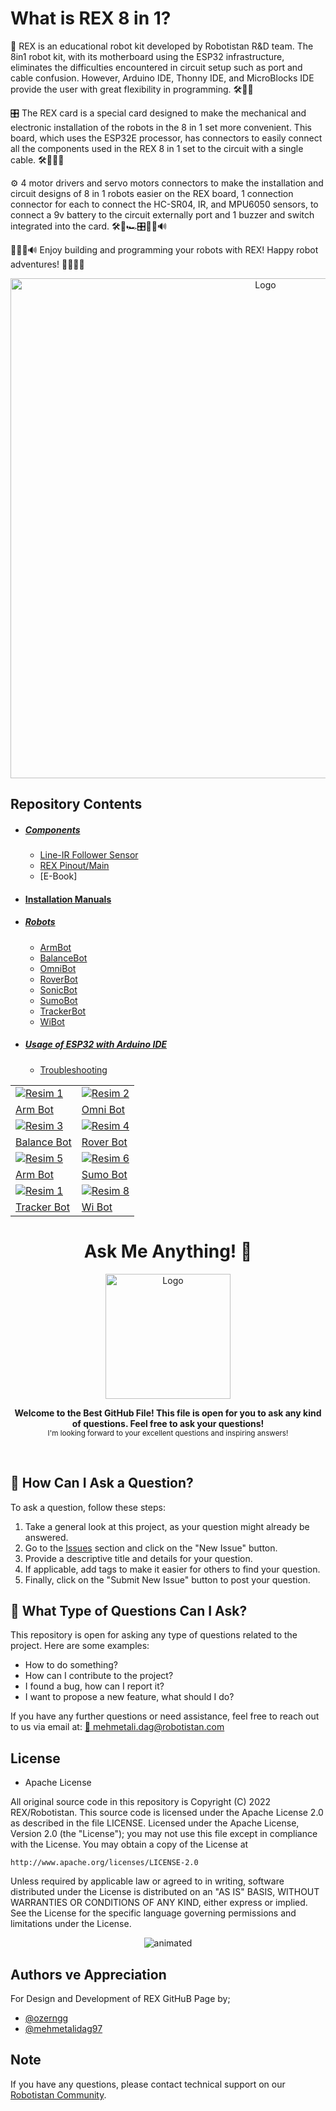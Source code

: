 # What is REX 8 in 1? 

🤖 REX is an educational robot kit developed by Robotistan R&D team. The 8in1 robot kit, with its motherboard using the ESP32 infrastructure, eliminates the difficulties encountered in circuit setup such as port and cable confusion. However, Arduino IDE, Thonny IDE, and MicroBlocks IDE provide the user with great flexibility in programming. 🛠️🔌🚀

🎛️ The REX card is a special card designed to make the mechanical and electronic installation of the robots in the 8 in 1 set more convenient. This board, which uses the ESP32E processor, has connectors to easily connect all the components used in the REX 8 in 1 set to the circuit with a single cable. 🛠️🔌🤝🔗

⚙️ 4 motor drivers and servo motors connectors to make the installation and circuit designs of 8 in 1 robots easier on the REX board, 1 connection connector for each to connect the HC-SR04, IR, and MPU6050 sensors, to connect a 9v battery to the circuit externally port and 1 buzzer and switch integrated into the card. 🛠️🔌🏎️🎛️🚀🔋🔊

🔌💡🔋🔊 Enjoy building and programming your robots with REX! Happy robot adventures! 🚀🌟🤖🎉

<div align="center">
  <img src="https://github.com/Robotistan/REX-8in1-V2/assets/78815495/597b91c8-1b66-411f-96be-2777d25d00fa" alt="Logo" width="800">
</div>

## Repository Contents

- ##### [Components](https://github.com/Robotistan/8in1/tree/main/Components)
   * [Line-IR Follower Sensor](https://github.com/Robotistan/8in1/tree/main/Components/Line-IR%20Follower%20Sensor)
   * [REX Pinout/Main](https://github.com/Robotistan/8in1/tree/main/Components/REX%20Pinout)
   * [E-Book]
- #### [Installation Manuals](https://github.com/Robotistan/8in1/tree/main/Installation%20Manuals)
- ##### [Robots](https://github.com/Robotistan/8in1/tree/main/Robots) 
   * [ArmBot](https://github.com/Robotistan/REX-8in1-V2/tree/main/Robots%20%26%20Code/ArmBot)
   * [BalanceBot](https://github.com/Robotistan/REX-8in1-V2/tree/main/Robots%20%26%20Code/BalanceBot)
   * [OmniBot](https://github.com/Robotistan/REX-8in1-V2/tree/main/Robots%20%26%20Code/OmniBot)
   * [RoverBot](https://github.com/Robotistan/REX-8in1-V2/tree/main/Robots%20%26%20Code/RoverBot)
   * [SonicBot](https://github.com/Robotistan/REX-8in1-V2/tree/main/Robots%20%26%20Code/SonicBot)
   * [SumoBot](https://github.com/Robotistan/REX-8in1-V2/tree/main/Robots%20%26%20Code/SumoBot)
   * [TrackerBot](https://github.com/Robotistan/REX-8in1-V2/tree/main/Robots%20%26%20Code/TrackerBot)
   * [WiBot](https://github.com/Robotistan/REX-8in1-V2/tree/main/Robots%20%26%20Code/WiBot)
- ##### [Usage of ESP32 with Arduino IDE](https://github.com/Robotistan/8in1/tree/main/Usage%20of%20ESP32%20With%20Arduino%20IDE)
   * [Troubleshooting](https://github.com/Robotistan/8in1/tree/main/Usage%20of%20ESP32%20With%20Arduino%20IDE/Troubleshooting)

|                                                                                                                                                                                                                  |                                                                                                                                                                                                                   |
|------------------------------------------------------------------------------------------------------------------------------------------------------------------------------------------------------------------|-------------------------------------------------------------------------------------------------------------------------------------------------------------------------------------------------------------------|
| [![Resim 1](https://user-images.githubusercontent.com/112697142/229721526-375c7a74-edb2-4781-a401-df036e431216.gif)](https://github.com/Robotistan/REX-8in1-V2/tree/main/Robots%20%26%20Code/ArmBot)             | [![Resim 2](https://user-images.githubusercontent.com/112697142/231426821-66edec83-a8ee-4155-87ec-7bb550523409.gif)](https://github.com/Robotistan/REX-8in1-V2/tree/main/Robots%20&%20Code/OmniBot)               |
| [Arm Bot](https://github.com/Robotistan/REX-8in1-V2/tree/main/Robots%20%26%20Code/ArmBot)                                                                                                                        | [Omni Bot](https://github.com/Robotistan/REX-8in1-V2/tree/main/Robots%20&%20Code/OmniBot)                                                                                                                         |
| [![Resim 3](https://github.com/Robotistan/REX-8in1-V2/assets/78815495/c0990959-67ec-40f4-b4d0-f3d4f09a66f7)](https://github.com/Robotistan/REX-8in1-V2/tree/main/Robots%20&%20Code/OmniBot)                      | [![Resim 4](https://user-images.githubusercontent.com/112697142/229707812-701537c2-1a25-4a39-907f-c348c1ccfc44.gif)](https://github.com/Robotistan/REX-8in1-V2/tree/main/Robots%20%26%20Code/RoverBot)            |
| [Balance Bot](https://github.com/Robotistan/8in1/tree/main/Robots/BalanceBot)                                                                                                                                    | [Rover Bot](https://github.com/Robotistan/REX-8in1-V2/tree/main/Robots%20%26%20Code/RoverBot)                                                                                                                     |
| [![Resim 5](https://user-images.githubusercontent.com/112697142/231760485-0ad956d3-b7c2-4a38-aebf-1087e5909892.gif)](https://github.com/Robotistan/REX-8in1-V2/tree/main/Robots%20%26%20Code/SonicBot)           | [![Resim 6](https://user-images.githubusercontent.com/112697142/229445048-88b907fb-b3b3-4c8a-bd17-e74336771944.gif)](https://github.com/Robotistan/REX-8in1-V2/tree/main/Robots%20%26%20Code/SumoBot)             |
| [Arm Bot](https://github.com/Robotistan/REX-8in1-V2/tree/main/Robots%20%26%20Code/ArmBot)                                                                                                                        | [Sumo Bot](https://github.com/Robotistan/REX-8in1-V2/tree/main/Robots%20%26%20Code/SumoBot)                                                                                                                       |
| [![Resim 1](https://user-images.githubusercontent.com/112697142/231176647-606db0a1-85d6-4fbe-8dca-565c89164e5e.gif)](https://github.com/Robotistan/REX-8in1-V2/tree/main/Robots%20%26%20Code/TrackerBot)         | [![Resim 8](https://user-images.githubusercontent.com/112697142/232056329-d8ee24b2-94bb-4732-8da0-c03921780872.gif)](https://github.com/Robotistan/REX-8in1-V2/tree/main/Robots%20%26%20Code/WiBot)               |
| [Tracker Bot](https://github.com/Robotistan/REX-8in1-V2/tree/main/Robots%20%26%20Code/TrackerBot)                                                                                                                | [Wi Bot](https://github.com/Robotistan/REX-8in1-V2/tree/main/Robots%20%26%20Code/WiBot)                                                                                                                           |

<h1 align="center">Ask Me Anything! 🎉</h1>

<div align="center">
  <img src="https://github.com/Robotistan/REX-8in1-V2/assets/78815495/98dc60f1-6c73-4d80-9a4e-7f2655d0929b" alt="Logo" width="200">
</div>

<p align="center">
  <b>Welcome to the Best GitHub File! This file is open for you to ask any kind of questions. Feel free to ask your questions!</b>
  <br>
  <sub>I'm looking forward to your excellent questions and inspiring answers!</sub>
</p>

<br>

## 🚀 How Can I Ask a Question?

To ask a question, follow these steps:

1. Take a general look at this project, as your question might already be answered.
2. Go to the [Issues](https://github.com/Robotistan/REX-8in1-V2/issues) section and click on the "New Issue" button.
3. Provide a descriptive title and details for your question.
4. If applicable, add tags to make it easier for others to find your question.
5. Finally, click on the "Submit New Issue" button to post your question.

## 🤖 What Type of Questions Can I Ask?

This repository is open for asking any type of questions related to the project. Here are some examples:

- How to do something?
- How can I contribute to the project?
- I found a bug, how can I report it?
- I want to propose a new feature, what should I do?

If you have any further questions or need assistance, feel free to reach out to us via email at: <a href="mehmetali.dag@robotistan.com">💌 mehmetali.dag@robotistan.com</a>

## License

* Apache License

All original source code in this repository is Copyright (C) 2022 REX/Robotistan. This source code is licensed under the Apache License 2.0 as described in the file LICENSE.
Licensed under the Apache License, Version 2.0 (the "License");
you may not use this file except in compliance with the License.
You may obtain a copy of the License at

    http://www.apache.org/licenses/LICENSE-2.0

 Unless required by applicable law or agreed to in writing, software
 distributed under the License is distributed on an "AS IS" BASIS,
 WITHOUT WARRANTIES OR CONDITIONS OF ANY KIND, either express or implied.
 See the License for the specific language governing permissions and
 limitations under the License.

<p align="center">
  <img src="https://github.com/Robotistan/8in1/assets/112697142/e35969e3-77d2-4c9b-87c0-75f66865af02" alt="animated" />
</p>

## Authors ve Appreciation
For Design and Development of REX GitHuB Page by;
- [@ozerngg](https://github.com/ozerngg) 
- [@mehmetalidag97](https://github.com/mehmetalidag97) 


## Note
If you have any questions, please contact technical support on our [Robotistan Community](https://community.robotistan.com/).
